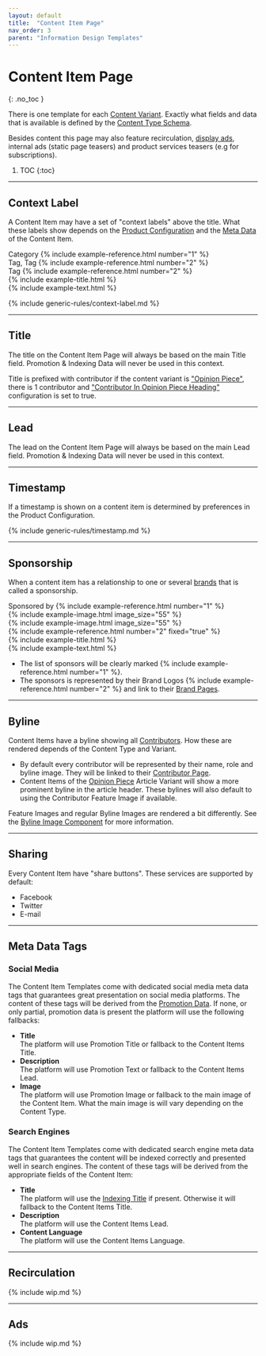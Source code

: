 ```yaml
---
layout: default
title:  "Content Item Page"
nav_order: 3
parent: "Information Design Templates"
---
```


# Content Item Page
{: .no_toc }

There is one template for each [Content Variant](../data-models/content-item.md#content-variants). Exactly what fields and data that is available is defined by the [Content Type Schema](../data-models/content-item.md).

Besides content this page may also feature recirculation, [display ads](../data-models/part-ad.md), internal ads (static page teasers) and product services teasers (e.g for subscriptions).

1. TOC
{:toc}

----

## Context Label

A Content Item may have a set of "context labels" above the title. What these labels show depends on the [Product Configuration](../configuration/content-item-context-label-preferences.md) and the [Meta Data](../data-models/content-item.md#meta-data) of the Content Item.

<div class="example">
  <div class="example-context-label-group">
    <div class="example-context-label-part">
      <span class="example-context-label">Category {% include example-reference.html number="1" %}</span>
    </div>
    <div class="example-context-label-part">
      <span class="example-context-label">Tag, Tag {% include example-reference.html number="2" %}</span>
    </div>
    <div class="example-context-label-part">
      <span class="example-context-label">Tag {% include example-reference.html number="2" %}</span>
    </div>
  </div>
  <div class="example-title">
    {% include example-title.html %}
  </div>
  <div class="example-body">
    {% include example-text.html %}
  </div>
</div>

{% include generic-rules/context-label.md %}

----

## Title

The title on the Content Item Page will always be based on the main Title field.
Promotion & Indexing Data will never be used in this context.

Title is prefixed with contributor if the content variant is ["Opinion Piece"](../data-models/content-type-article.html#content-variants), there is 1 contributor and ["Contributor In Opinion Piece Heading"](../configuration/content-item-preferences) configuration is set to true.

----

## Lead

The lead on the Content Item Page will always be based on the main Lead field.
Promotion & Indexing Data will never be used in this context.

----

## Timestamp

If a timestamp is shown on a content item is determined by preferences in the Product Configuration. 

{% include generic-rules/timestamp.md %}

----

## Sponsorship

When a content item has a relationship to one or several [brands](../data-models/brand.md) that is called a sponsorship.

<div class="example">
  <div class="example-sponsor">
    <div class="example-group-header">Sponsored by {% include example-reference.html number="1" %}</div>
    <div class="example-sponsor-brand">
      {% include example-image.html image_size="55" %}
    </div>
    <div class="example-sponsor-brand">
      {% include example-image.html image_size="55" %}
    </div>
    {% include example-reference.html number="2" fixed="true" %}
  </div>
  <div class="example-title">
    {% include example-title.html %}
  </div>
  <div class="example-body">
    {% include example-text.html %}
  </div>
</div>

* The list of sponsors will be clearly marked {% include example-reference.html number="1" %}.
* The sponsors is represented by their Brand Logos {% include example-reference.html number="2" %} and link to their [Brand Pages](brand.md).

----

## Byline

Content Items have a byline showing all [Contributors](../data-models/contributor.md). How these are rendered depends of the Content Type and Variant. 

* By default every contributor will be represented by their name, role and byline image. They will be linked to their [Contributor Page](contributor.md).
* Content Items of the [Opinion Piece](../data-models/content-type-article#content-variants) Article Variant will show a more prominent byline in the article header. These bylines will also default to using the Contributor Feature Image if available.

Feature Images and regular Byline Images are rendered a bit differently. See the [Byline Image Component](components-and-containers-byline-image.md) for more information. 

----

## Sharing

Every Content Item have "share buttons". These services are supported by default:

* Facebook
* Twitter
* E-mail

----

## Meta Data Tags

### Social Media

The Content Item Templates come with dedicated social media meta data tags that guarantees great presentation on social media platforms. 
The content of these tags will be derived from the [Promotion Data](../data-models/content-item.md#promotion--indexing-data). If none, or only partial, promotion data is present the platform will use the following fallbacks:

* **Title**  
  The platform will use Promotion Title or fallback to the Content Items Title.
* **Description**  
  The platform will use Promotion Text or fallback to the Content Items Lead.
* **Image**  
  The platform will use Promotion Image or fallback to the main image of the Content Item. 
  What the main image is will vary depending on the Content Type.

### Search Engines

The Content Item Templates come with dedicated search engine meta data tags that guarantees the content will be indexed correctly and presented well in search engines. The content of these tags will be derived from the appropriate fields of the Content Item:

* **Title**  
  The platform will use the [Indexing Title](../data-models/content-item.md#promotion--indexing-data) if present. Otherwise it will fallback to the Content Items Title.
* **Description**  
  The platform will use the Content Items Lead.
* **Content Language**  
  The platform will use the Content Items Language.

----

## Recirculation

{% include wip.md %}

----

## Ads

{% include wip.md %}

